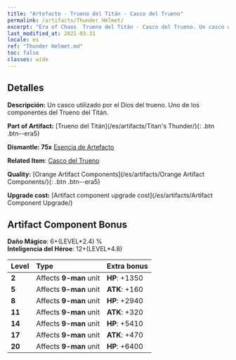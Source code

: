```yaml
---
title: "Artefacto - Trueno del Titán - Casco del Trueno"
permalink: /artifacts/Thunder Helmet/
excerpt: "Era of Chaos  Trueno del Titán - Casco del Trueno. Un casco utilizado por el Dios del trueno. Uno de los componentes del Trueno del Titán."
last_modified_at: 2021-03-31
locale: es
ref: "Thunder Helmet.md"
toc: false
classes: wide
---
```




## Detalles

 **Descripción:** Un casco utilizado por el Dios del trueno. Uno de los componentes del Trueno del Titán.

 **Part of Artifact:** [Trueno del Titán](/es/artifacts/Titan's Thunder/){: .btn .btn--era5}

 **Dismantle: 75x** [Esencia de Artefacto](/es/Items/con_905/)

 **Related Item**: [Casco del Trueno](/es/Items/art_158/)

 **Quality:** [Orange Artifact Components](/es/artifacts/Orange Artifact Components/){: .btn .btn--era5}

 **Upgrade cost:** [Artifact component upgrade cost](/es/artifacts/Artifact Component Upgrade/)

## Artifact Component Bonus

  **Daño Mágico**: 6+(LEVEL\*2.4) %<br/>**Inteligencia del Héroe**: 12+(LEVEL\*4.8)

  |  Level  | Type |    Extra bonus  | 
  |:--------|:-----|:----------------| 
  | **2** | Affects **9-man** unit | **HP**: +1350 | 
  | **5** | Affects **9-man** unit | **ATK**: +160 | 
  | **8** | Affects **9-man** unit | **HP**: +2940 | 
  | **11** | Affects **9-man** unit | **ATK**: +320 | 
  | **14** | Affects **9-man** unit | **HP**: +5410 | 
  | **17** | Affects **9-man** unit | **ATK**: +470 | 
  | **20** | Affects **9-man** unit | **HP**: +6400 | 
